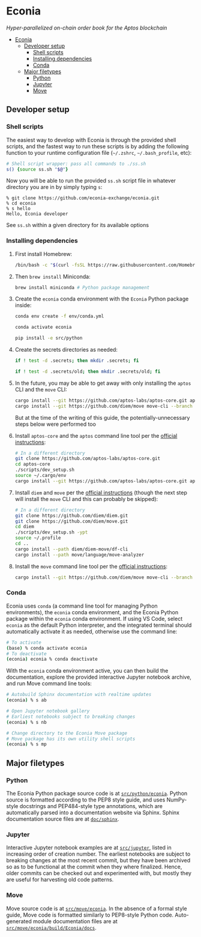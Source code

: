 # Econia
*Hyper-parallelized on-chain order book for the Aptos blockchain*

- [Econia](#econia)
  - [Developer setup](#developer-setup)
    - [Shell scripts](#shell-scripts)
    - [Installing dependencies](#installing-dependencies)
    - [Conda](#conda)
  - [Major filetypes](#major-filetypes)
    - [Python](#python)
    - [Jupyter](#jupyter)
    - [Move](#move)

## Developer setup

### Shell scripts

The easiest way to develop with Econia is through the provided shell scripts, and the fastest way to run these scripts is by adding the following function to your runtime configuration file (`~/.zshrc`, `~/.bash_profile`, etc):

```zsh
# Shell script wrapper: pass all commands to ./ss.sh
s() {source ss.sh "$@"}
```

Now you will be able to run the provided `ss.sh` script file in whatever directory you are in by simply typing `s`:

```
% git clone https://github.com/econia-exchange/econia.git
% cd econia
% s hello
Hello, Econia developer
```

See `ss.sh` within a given directory for its available options

### Installing dependencies

1. First install Homebrew:

    ```zsh
    /bin/bash -c "$(curl -fsSL https://raw.githubusercontent.com/Homebrew/install/HEAD/install.sh)"
    ```

1. Then `brew install` Miniconda:

    ```zsh
    brew install miniconda # Python package management
    ```

1. Create the `econia` conda environment with the `Econia` Python package inside:

    ```zsh
    conda env create -f env/conda.yml
    ```

    ```zsh
    conda activate econia
    ```

    ```zsh
    pip install -e src/python
    ```

1. Create the secrets directories as needed:

    ```zsh
    if ! test -d .secrets; then mkdir .secrets; fi
    ```

    ```zsh
    if ! test -d .secrets/old; then mkdir .secrets/old; fi
    ```

1. In the future, you may be able to get away with only installing the `aptos` CLI and the `move` CLI:

    ```zsh
    cargo install --git https://github.com/aptos-labs/aptos-core.git aptos
    cargo install --git https://github.com/diem/move move-cli --branch main
    ```

    But at the time of the writing of this guide, the potentially-unnecessary steps below were performed too

1. Install `aptos-core` and the `aptos` command line tool per the [official instructions](https://aptos.dev/tutorials/your-first-move-module#step-11-download-aptos-core):

    ```zsh
    # In a different directory
    git clone https://github.com/aptos-labs/aptos-core.git
    cd aptos-core
    ./scripts/dev_setup.sh
    source ~/.cargo/env
    cargo install --git https://github.com/aptos-labs/aptos-core.git aptos
    ```

1. Install `diem` and `move` per the [official instructions](https://github.com/move-language/move/tree/main/language/documentation/tutorial#step-0-installation) (though the next step will install the `move` CLI and this can probably be skipped):

    ```zsh
    # In a different directory
    git clone https://github.com/diem/diem.git
    git clone https://github.com/diem/move.git
    cd diem
    ./scripts/dev_setup.sh -ypt
    source ~/.profile
    cd ..
    cargo install --path diem/diem-move/df-cli
    cargo install --path move/language/move-analyzer
    ```

1. Install the `move` command line tool per the [official instructions](https://github.com/diem/move/tree/main/language/tools/move-cli#installation):

    ```zsh
    cargo install --git https://github.com/diem/move move-cli --branch main
    ```

### Conda

Econia uses `conda` (a command line tool for managing Python environments), the `econia` conda environment, and the Econia Python package within the `econia` conda environment.
If using VS Code, select `econia` as the default Python interpreter, and the integrated terminal should automatically activate it as needed, otherwise use the command line:

```zsh
# To activate
(base) % conda activate econia
# To deactivate
(econia) econia % conda deactivate
```

With the `econia` conda environment active, you can then build the documentation, explore the provided interactive Jupyter notebook archive, and run Move command line tools:

```zsh
# Autobuild Sphinx documentation with realtime updates
(econia) % s ab
```

```zsh
# Open Jupyter notebook gallery
# Earliest notebooks subject to breaking changes
(econia) % s nb
```

```zsh
# Change directory to the Econia Move package
# Move package has its own utility shell scripts
(econia) % s mp
```

## Major filetypes

### Python

The Econia Python package source code is at [`src/python/econia`](src/python/econia).
Python source is formatted according to the PEP8 style guide, and uses NumPy-style docstrings and PEP484-style type annotations, which are automatically parsed into a documentation website via Sphinx.
Sphinx documentation source files are at [`doc/sphinx`](doc/sphinx).

### Jupyter

Interactive Jupyter notebook examples are at [`src/jupyter`](src/jupyter), listed in increasing order of creation number.
The earliest notebooks are subject to breaking changes at the most recent commit, but they have been archived so as to be functional at the commit when they where finalized.
Hence, older commits can be checked out and experimented with, but mostly they are useful for harvesting old code patterns.

### Move

Move source code is at [`src/move/econia`](src/move/econia).
In the absence of a formal style guide, Move code is formatted similarly to PEP8-style Python code.
Auto-generated module documentation files are at [`src/move/econia/build/Econia/docs`](src/move/econia/build/Econia/docs).